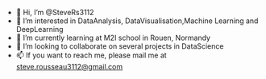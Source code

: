 - 👋 Hi, I’m @SteveRs3112
- 👀 I’m interested in DataAnalysis, DataVisualisation,Machine Learning and DeepLearning
- 🌱 I’m currently learning at M2I school in Rouen, Normandy
- 💞️ I’m looking to collaborate on several projects in DataScience
- 📫 If you want to reach me, please mail me at steve.rousseau3112@gmail.com

<!---
SteveRs3112/SteveRs3112 is a ✨ special ✨ repository because its `README.md` (this file) appears on your GitHub profile.
You can click the Preview link to take a look at your changes.
--->
